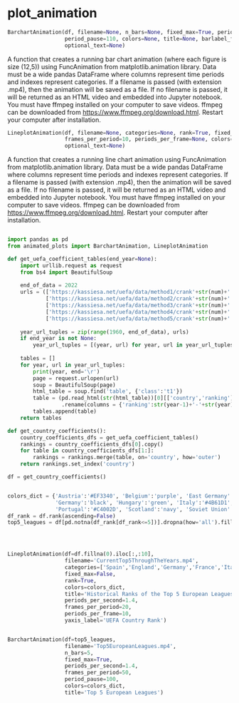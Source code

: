 # plot_animation

```python
BarchartAnimation(df, filename=None, n_bars=None, fixed_max=True, periods_per_second=1.4, frames_per_period=70,
                  period_pause=110, colors=None, title=None, barlabel_format='{:,.2f}', barlabel_position='inside', 
                  optional_text=None)
```                      
A function that creates a running bar chart animation (where each figure is size 
(12,5)) using FuncAnimation from matplotlib.animation library. Data must be a wide 
pandas DataFrame where columns represent time periods and indexes represent categories.
If a filename is passed (with extension .mp4), then the animation will be saved as
a file. If no filename is passed, it will be returned as an HTML video and embedded
into Jupyter notebook.
You must have ffmpeg installed on your computer to save videos. ffmpeg can be 
downloaded from https://www.ffmpeg.org/download.html. Restart your computer after 
installation.


```python
LineplotAnimation(df, filename=None, categories=None, rank=True, fixed_max=True, periods_per_second=2, 
                  frames_per_period=10, periods_per_frame=None, colors=None, title=None, yaxis_label=None, 
                  optional_text=None)
```

A function that creates a running line chart animation using FuncAnimation from 
matplotlib.animation library. Data must be a wide pandas DataFrame where columns
represent time periods and indexes represent categories.
If a filename is passed (with extension .mp4), then the animation will be saved as
a file. If no filename is passed, it will be returned as an HTML video and embedded
into Jupyter notebook.
You must have ffmpeg installed on your computer to save videos. ffmpeg can be downloaded
from https://www.ffmpeg.org/download.html. Restart your computer after installation.


```python

import pandas as pd
from animated_plots import BarchartAnimation, LineplotAnimation

def get_uefa_coefficient_tables(end_year=None):
    import urllib.request as request
    from bs4 import BeautifulSoup
    
    end_of_data = 2022
    urls = (['https://kassiesa.net/uefa/data/method1/crank'+str(num)+'.html' for num in range(1960,1999)] +
            ['https://kassiesa.net/uefa/data/method2/crank'+str(num)+'.html' for num in range(1999,2004)] + 
            ['https://kassiesa.net/uefa/data/method3/crank'+str(num)+'.html' for num in range(2004,2009)] + 
            ['https://kassiesa.net/uefa/data/method4/crank'+str(num)+'.html' for num in range(2009,2018)] + 
            ['https://kassiesa.net/uefa/data/method5/crank'+str(num)+'.html' for num in range(2018,end_of_data)])
    
    year_url_tuples = zip(range(1960, end_of_data), urls)
    if end_year is not None:
        year_url_tuples = [(year, url) for year, url in year_url_tuples if year<=end_year]
    
    tables = []
    for year, url in year_url_tuples:
        print(year, end='\r')
        page = request.urlopen(url)
        soup = BeautifulSoup(page)
        html_table = soup.find('table', {'class':'t1'})
        table = (pd.read_html(str(html_table))[0][['country','ranking']]
                 .rename(columns = {'ranking':str(year-1)+'-'+str(year)}))
        tables.append(table)
    return tables

def get_country_coefficients():
    country_coefficients_dfs = get_uefa_coefficient_tables()
    rankings = country_coefficients_dfs[0].copy()
    for table in country_coefficients_dfs[1:]:
        rankings = rankings.merge(table, on='country', how='outer')
    return rankings.set_index('country')

df = get_country_coefficients()


colors_dict = {'Austria':'#EF3340', 'Belgium':'purple', 'East Germany':'gray', 'England':'#cf081f', 'France':'#0072bb',
               'Germany':'black', 'Hungary':'green', 'Italy':'#4B61D1', 'Netherlands':'#dfa837', 'Spain':'#f1bf00',
               'Portugal':'#C4002D', 'Scotland':'navy', 'Soviet Union':'crimson', 'Yugoslavia':'dodgerblue'}
df_rank = df.rank(ascending=False)
top5_leagues = df[pd.notna(df_rank[df_rank<=5])].dropna(how='all').fillna(0)




LineplotAnimation(df=df.fillna(0).iloc[:,:10],
                  filename='CurrentTop5ThroughTheYears.mp4', 
                  categories=['Spain','England','Germany','France','Italy'], 
                  fixed_max=False, 
                  rank=True,
                  colors=colors_dict, 
                  title='Historical Ranks of the Top 5 European Leagues', 
                  periods_per_second=1.4,
                  frames_per_period=20,
                  periods_per_frame=10,
                  yaxis_label='UEFA Country Rank')


BarchartAnimation(df=top5_leagues, 
                  filename='Top5EuropeanLeagues.mp4', 
                  n_bars=5, 
                  fixed_max=True, 
                  periods_per_second=1.4, 
                  frames_per_period=50,
                  period_pause=100, 
                  colors=colors_dict, 
                  title='Top 5 European Leagues')

```
    
